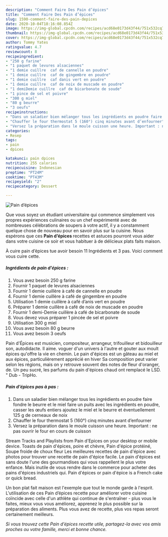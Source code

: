 ```yaml
---
description: "Comment Faire Des Pain d’épices"
title: "Comment Faire Des Pain d’épices"
slug: 1590-comment-faire-des-pain-depices
date: 2020-10-04T18:16:08.854Z
image: https://img-global.cpcdn.com/recipes/acd68e0173d43f44/751x532cq70/pain-depices-photo-principale-de-la-recette.jpg
thumbnail: https://img-global.cpcdn.com/recipes/acd68e0173d43f44/751x532cq70/pain-depices-photo-principale-de-la-recette.jpg
cover: https://img-global.cpcdn.com/recipes/acd68e0173d43f44/751x532cq70/pain-depices-photo-principale-de-la-recette.jpg
author: Tommy Yates
ratingvalue: 4.7
reviewcount: 8
recipeingredient:
- "250 g farine"
- "1 paquet de levures alsaciennes"
- "1 demie cuillre  caf de cannelle en poudre"
- "1 demie cuillre  caf de gingembre en poudre"
- "1 demie cuillre  caf danis vert en poudre"
- "1 demie cuillre  caf de noix de muscade en poudre"
- "1 demiDemie cuillre  caf de bicarbonate de soude"
- "1 pince de sel et poivre"
- "300 g miel"
- "80 g beurre"
- "3 oeufs"
recipeinstructions:
- "Dans un saladier bien mélanger tous les ingrédients en poudre faire fondre le beurre et le miel faire un puits avec les ingrédients en poudre, casser les œufs entiers ajoutez le miel et le beurre et éventuellement 125 g de cerneaux de noix"
- "Chauffer le four thermostat 5 (160°) cinq minutes avant d’enfourner"
- "Versez la préparation dans le moule cuisson une heure. Important : ne pas ouvrir le four en cours de cuisson"
categories:
- Resep
tags:
- pain
- dpices

katakunci: pain dpices 
nutrition: 255 calories
recipecuisine: Indonesian
preptime: "PT24M"
cooktime: "PT43M"
recipeyield: "2"
recipecategory: Dessert

---
```



![Pain d’épices](https://img-global.cpcdn.com/recipes/acd68e0173d43f44/751x532cq70/pain-depices-photo-principale-de-la-recette.jpg)

Que vous soyez un étudiant universitaire qui commence simplement vos propres expériences culinaires ou un chef expérimenté avec de nombreuses célébrations de soupers à votre actif, il y a constamment quelque chose de nouveau pour en savoir plus sur la cuisine. Nous espérons que ces <strong> Pain d’épices </strong> recettes et astuces pourront vous aider dans votre cuisine ce soir et vous habituer à de délicieux plats faits maison.

<!--inarticleads1-->

À cuire pain d’épices tue avoir besoin 11 Ingrédients et 3 pas. Voici comment vous cuire cette.

##### Ingrédients de pain d’épices :

1. Vous avez besoin 250 g farine
1. Fournir 1 paquet de levures alsaciennes
1. Fournir 1 demie cuillère à café de cannelle en poudre
1. Fournir 1 demie cuillère à café de gingembre en poudre
1. Utilisation 1 demie cuillère à café d’anis vert en poudre
1. Préparer 1 demie cuillère à café de noix de muscade en poudre
1. Fournir 1 demi-Demie cuillère à café de bicarbonate de soude
1. Vous devez vous préparer 1 pincée de sel et poivre
1. Utilisation 300 g miel
1. Vous avez besoin 80 g beurre
1. Vous avez besoin 3 oeufs


Pain d&#39;Épices est musicien, compositeur, arrangeur, trifouilleur et bidouilleur son, autodidacte. Il aime. voguer d&#39;un univers à l&#39;autre et gouter aux moult épices qu&#39;offre la vie en chemin. Le pain d&#39;épices est un gâteau au miel et aux épices, particulièrement apprécié en hiver Sa composition peut varier selon les régions, mais on y retrouve souvent des notes de fleur d&#39;oranger, de. Un peu sucré, les parfums du pain d&#39;épices chaud ont remplacé le LSD. &#34; Dub - TripHo. 

<!--inarticleads2-->

##### Pain d’épices pas à pas :

1. Dans un saladier bien mélanger tous les ingrédients en poudre faire fondre le beurre et le miel faire un puits avec les ingrédients en poudre, casser les œufs entiers ajoutez le miel et le beurre et éventuellement 125 g de cerneaux de noix
1. Chauffer le four thermostat 5 (160°) cinq minutes avant d’enfourner
1. Versez la préparation dans le moule cuisson une heure. Important : ne pas ouvrir le four en cours de cuisson


Stream Tracks and Playlists from Pain d&#39;Epices on your desktop or mobile device. Toasts de pain d&#39;épices, poire et chèvre, Pain d&#39;épice protéiné, Soupe froide de choux fleur Les meilleures recettes de pain d&#39;épice avec photos pour trouver une recette de pain d&#39;épice facile. Le pain d&#39;épices est sans doute l&#39;une des gourmandises qui vous rappellent le plus votre enfance. Mais inutile de vous rendre dans le commerce pour acheter des pains d&#39;épices industriels qui. Pain d&#39;épices or pain d&#39;épice is a French cake or quick bread. 

<!--inarticleads1-->

<p>
Un bon plat fait maison est l'exemple que tout le monde garde à l'esprit. L'utilisation de ces Pain d’épices recette pour améliorer votre cuisine coïncide avec celle d'un athlète qui continue de s'entraîner - plus vous le faites, mieux vous vous améliorez, apprenez le plus possible sur la préparation des aliments. Plus vous avez de recette, plus vos repas seront certainement meilleurs.
</p>

<p>
<i>Si vous trouvez cette Pain d’épices recette utile, partagez-la avec vos amis proches ou votre famille, merci et bonne chance.</i>
</p>
